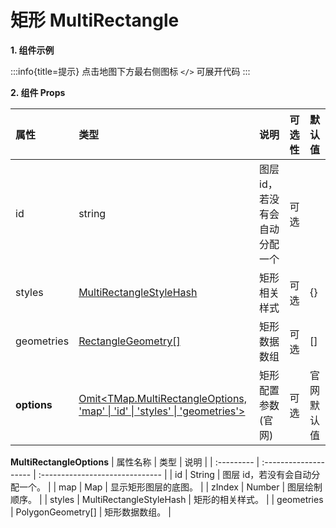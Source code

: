 # 矩形 MultiRectangle

**1. 组件示例**

<code src="./demo.tsx"></code>
:::info{title=提示}
点击地图下方最右侧图标 `</>` 可展开代码
:::

**2. 组件 Props**

| 属性        | 类型                                                                                                                                                                      | 说明                          | 可选性 | 默认值     |
| :---------- | :------------------------------------------------------------------------------------------------------------------------------------------------------------------------ | :---------------------------- | :----- | :--------- |
| id          | string                                                                                                                                                                    | 图层 id，若没有会自动分配一个 | 可选   |            |
| styles      | [MultiRectangleStyleHash](https://lbs.qq.com/webApi/javascriptGL/glDoc/glDocVector#MultiRectangleStyleHash)                                                               | 矩形相关样式                  | 可选   | {}         |
| geometries  | [RectangleGeometry[]](https://lbs.qq.com/webApi/javascriptGL/glDoc/glDocVector#RectangleGeometry)                                                                         | 矩形数据数组                  | 可选   | []         |
| **options** | [Omit<TMap.MultiRectangleOptions, 'map' &#124; 'id' &#124; 'styles' &#124; 'geometries'>](https://lbs.qq.com/webApi/javascriptGL/glDoc/glDocVector#MultiRectangleOptions) | 矩形配置参数(官网)            | 可选   | 官网默认值 |

**MultiRectangleOptions**
| 属性名称 | 类型 | 说明 |
| :--------- | :-------------------- | :------------------------------ |
| id | String | 图层 id，若没有会自动分配一个。 |
| map | Map | 显示矩形图层的底图。 |
| zIndex | Number | 图层绘制顺序。 |
| styles | MultiRectangleStyleHash | 矩形的相关样式。 |
| geometries | PolygonGeometry[] | 矩形数据数组。 |
